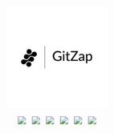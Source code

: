 <div align="center">
    <picture>
        <source media="(prefers-color-scheme: dark)" srcset="https://raw.githubusercontent.com/mohammadzainabbas/gitzap/main/assets/logo_light.png?raw=true">
        <source media="(prefers-color-scheme: light)" srcset="https://raw.githubusercontent.com/mohammadzainabbas/gitzap/main/assets/logo_dark.png?raw=true">
        <img alt="GitZap Icon" src="https://raw.githubusercontent.com/mohammadzainabbas/gitzap/main/assets/logo_dark.png?raw=true" width="40%">
    </picture>
</div>

<p align="center">
    <a href="https://play.rust-lang.org/"><img src="https://img.shields.io/badge/Rust-000000?style=flat&logo=rust&logoColor=white"></a>
    &nbsp;
    <a href="https://github.com/mohammadzainabbas/gitzap?tab=MIT-1-ov-file"><img src="https://badgen.net/github/license/mohammadzainabbas/gitzap?icon=github"></a>
    &nbsp;
    <a href="https://github.com/MedzikUser/HomeDisk"><img src="https://github.com/mohammadzainabbas/gitzap/actions/workflows/ci.yaml/badge.svg"></a>
    &nbsp;
    <a href="https://github.com/MedzikUser/HomeDisk"><img src="https://github.com/mohammadzainabbas/gitzap/actions/workflows/code_coverage.yaml/badge.svg"></a>
    &nbsp;
    <a href="https://homedisk-doc.vercel.app"><img src="https://img.shields.io/badge/docs.rs-66c2a5?style=flat-square&labelColor=555555&logo=docs.rs"></a>
    &nbsp;
    <a href="https://documenter.getpostman.com/view/23280189/VVk9dwRk"><img src="https://img.shields.io/badge/API_Docs-887BB0?style=flat-square&labelColor=555555&logo=postman"></a>
</p>